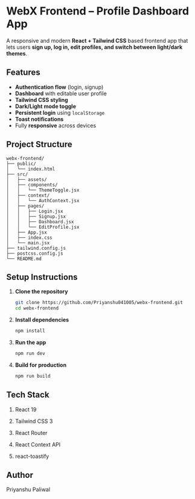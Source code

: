 # WebX Frontend – Profile Dashboard App

A responsive and modern **React + Tailwind CSS** based frontend app that lets users **sign up, log in, edit profiles, and switch between light/dark themes**. 



## Features

-  **Authentication flow** (login, signup)
-  **Dashboard** with editable user profile
-  **Tailwind CSS styling**
-  **Dark/Light mode toggle**
-  **Persistent login** using `localStorage`
- **Toast notifications**
- Fully **responsive** across devices



## Project Structure

```
webx-frontend/
├── public/
│   └── index.html
├── src/
│   ├── assets/             
│   ├── components/
│   │   └── ThemeToggle.jsx
│   ├── context/
│   │   └── AuthContext.jsx
│   ├── pages/
│   │   ├── Login.jsx
│   │   ├── Signup.jsx
│   │   ├── Dashboard.jsx
│   │   └── EditProfile.jsx
│   ├── App.jsx
│   ├── index.css
│   └── main.jsx
├── tailwind.config.js
├── postcss.config.js
└── README.md
```


## Setup Instructions


1. **Clone the repository**
   ```bash
   git clone https://github.com/Priyanshu041005/webx-frontend.git
   cd webx-frontend
   ```
2. **Install dependencies**
   ```bash
   npm install
   ```
3. **Run the app**
   ```bash
   npm run dev
   ```
4. **Build for production**
   ```bash
   npm run build
   ```


## Tech Stack


1. React 19

2. Tailwind CSS 3

3. React Router

4. React Context API

5. react-toastify



## Author

Priyanshu Paliwal










